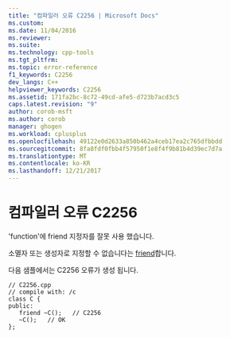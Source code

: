 ```yaml
---
title: "컴파일러 오류 C2256 | Microsoft Docs"
ms.custom: 
ms.date: 11/04/2016
ms.reviewer: 
ms.suite: 
ms.technology: cpp-tools
ms.tgt_pltfrm: 
ms.topic: error-reference
f1_keywords: C2256
dev_langs: C++
helpviewer_keywords: C2256
ms.assetid: 171fa2bc-8c72-49cd-afe5-d723b7acd3c5
caps.latest.revision: "9"
author: corob-msft
ms.author: corob
manager: ghogen
ms.workload: cplusplus
ms.openlocfilehash: 49122e0d2633a850b462a4ceb17ea2c765dfbbdd
ms.sourcegitcommit: 8fa8fdf0fbb4f57950f1e8f4f9b81b4d39ec7d7a
ms.translationtype: MT
ms.contentlocale: ko-KR
ms.lasthandoff: 12/21/2017
---
```

# <a name="compiler-error-c2256"></a>컴파일러 오류 C2256
'function'에 friend 지정자를 잘못 사용 했습니다.  
  
 소멸자 또는 생성자로 지정할 수 없습니다는 [friend](../../cpp/friend-cpp.md)합니다.  
  
 다음 샘플에서는 C2256 오류가 생성 됩니다.  
  
```  
// C2256.cpp  
// compile with: /c  
class C {  
public:  
   friend ~C();   // C2256  
   ~C();   // OK  
};  
```